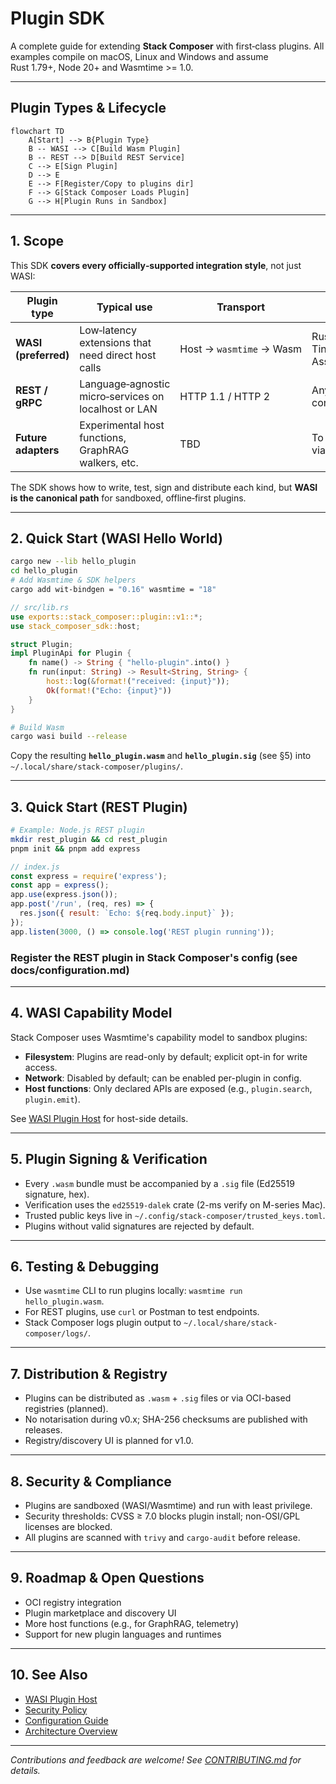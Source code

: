 # Plugin SDK

A complete guide for extending **Stack Composer** with first‑class plugins. All examples compile on macOS, Linux and Windows and assume Rust 1.79+, Node 20+ and Wasmtime >= 1.0.

---

## Plugin Types & Lifecycle

```mermaid
flowchart TD
    A[Start] --> B{Plugin Type}
    B -- WASI --> C[Build Wasm Plugin]
    B -- REST --> D[Build REST Service]
    C --> E[Sign Plugin]
    D --> E
    E --> F[Register/Copy to plugins dir]
    F --> G[Stack Composer Loads Plugin]
    G --> H[Plugin Runs in Sandbox]
```

---

## 1. Scope

This SDK **covers every officially‑supported integration style**, not just WASI:

| Plugin type          | Typical use                                          | Transport                | Runtime                           |
| -------------------- | ---------------------------------------------------- | ------------------------ | --------------------------------- |
| **WASI (preferred)** | Low‑latency extensions that need direct host calls   | Host → `wasmtime` → Wasm | Rust, Zig, TinyGo, AssemblyScript |
| **REST / gRPC**      | Language‑agnostic micro‑services on localhost or LAN | HTTP 1.1 / HTTP 2        | Any language / container          |
| **Future adapters**  | Experimental host functions, GraphRAG walkers, etc.  | TBD                      | To be defined via ADR             |

The SDK shows how to write, test, sign and distribute each kind, but **WASI is the canonical path** for sandboxed, offline‑first plugins.

---

## 2. Quick Start (WASI Hello World)

```bash
cargo new --lib hello_plugin
cd hello_plugin
# Add Wasmtime & SDK helpers
cargo add wit-bindgen = "0.16" wasmtime = "18"
```

```rust
// src/lib.rs
use exports::stack_composer::plugin::v1::*;
use stack_composer_sdk::host;

struct Plugin;
impl PluginApi for Plugin {
    fn name() -> String { "hello-plugin".into() }
    fn run(input: String) -> Result<String, String> {
        host::log(&format!("received: {input}"));
        Ok(format!("Echo: {input}"))
    }
}
```

```bash
# Build Wasm
cargo wasi build --release
```

Copy the resulting **`hello_plugin.wasm`** and **`hello_plugin.sig`** (see §5) into  
`~/.local/share/stack-composer/plugins/`.

---

## 3. Quick Start (REST Plugin)

```bash
# Example: Node.js REST plugin
mkdir rest_plugin && cd rest_plugin
pnpm init && pnpm add express
```

```js
// index.js
const express = require('express');
const app = express();
app.use(express.json());
app.post('/run', (req, res) => {
  res.json({ result: `Echo: ${req.body.input}` });
});
app.listen(3000, () => console.log('REST plugin running'));
```

### Register the REST plugin in Stack Composer's config (see docs/configuration.md)

---

## 4. WASI Capability Model

Stack Composer uses Wasmtime's capability model to sandbox plugins:

- **Filesystem**: Plugins are read-only by default; explicit opt-in for write access.
- **Network**: Disabled by default; can be enabled per-plugin in config.
- **Host functions**: Only declared APIs are exposed (e.g., `plugin.search`, `plugin.emit`).

See [WASI Plugin Host](../component-details/plugin-host.md) for host-side details.

---

## 5. Plugin Signing & Verification

- Every `.wasm` bundle must be accompanied by a `.sig` file (Ed25519 signature, hex).
- Verification uses the `ed25519-dalek` crate (2-ms verify on M-series Mac).
- Trusted public keys live in `~/.config/stack-composer/trusted_keys.toml`.
- Plugins without valid signatures are rejected by default.

---

## 6. Testing & Debugging

- Use `wasmtime` CLI to run plugins locally: `wasmtime run hello_plugin.wasm`.
- For REST plugins, use `curl` or Postman to test endpoints.
- Stack Composer logs plugin output to `~/.local/share/stack-composer/logs/`.

---

## 7. Distribution & Registry

- Plugins can be distributed as `.wasm` + `.sig` files or via OCI-based registries (planned).
- No notarisation during v0.x; SHA-256 checksums are published with releases.
- Registry/discovery UI is planned for v1.0.

---

## 8. Security & Compliance

- Plugins are sandboxed (WASI/Wasmtime) and run with least privilege.
- Security thresholds: CVSS ≥ 7.0 blocks plugin install; non-OSI/GPL licenses are blocked.
- All plugins are scanned with `trivy` and `cargo-audit` before release.

---

## 9. Roadmap & Open Questions

- OCI registry integration
- Plugin marketplace and discovery UI
- More host functions (e.g., for GraphRAG, telemetry)
- Support for new plugin languages and runtimes

---

## 10. See Also

- [WASI Plugin Host](../component-details/plugin-host.md)
- [Security Policy](../security-policy.md)
- [Configuration Guide](../configuration.md)
- [Architecture Overview](../architecture-overview.md)

---

_Contributions and feedback are welcome! See [CONTRIBUTING.md](../../CONTRIBUTING.md) for details._
